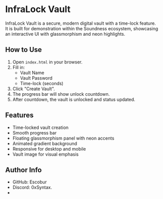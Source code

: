 # InfraLock Vault

InfraLock Vault is a secure, modern digital vault with a time-lock feature.  
It is built for demonstration within the Soundness ecosystem, showcasing an interactive UI with glassmorphism and neon highlights.

## How to Use
1. Open `index.html` in your browser.
2. Fill in:
   - Vault Name
   - Vault Password
   - Time-lock (seconds)
3. Click "Create Vault".
4. The progress bar will show unlock countdown.
5. After countdown, the vault is unlocked and status updated.

## Features
- Time-locked vault creation
- Smooth progress bar
- Floating glassmorphism panel with neon accents
- Animated gradient background
- Responsive for desktop and mobile
- Vault image for visual emphasis

## Author Info
- GitHub: Escobur
- Discord: 0xSyntax.
- 
